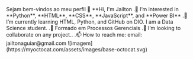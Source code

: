 <!--cabeçalho--!>

Sejam bem-vindos ao meu perfil

👋 **Hi, I'm Jailton

.👀 I’m interested in **Python**, **HTML**, **CSS**, **JavaScript**, and **Power BI**

.🌱 I’m currently learning HTML, Python, and GitHub on DIO. I am a Data Science student.

.🌱 Formado em Processos Gerenciais

.💞️ I’m looking to collaborate on any project..

.📫 How to reach me: email: jailtonaguiar@gmail.com

![imagem](https://myoctocat.com/assets/images/base-octocat.svg)
<!---
JAENED13/JAENED13 is a ✨ special ✨ repository because its `README.md` (this file) appears on your GitHub profile.
You can click the Preview link to take a look at your changes.
--->
